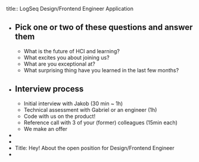title:: LogSeq Design/Frontend Engineer Application

- ## Pick one or two of these questions and answer them
	- What is the future of HCI and learning?
	- What excites you about joining us?
	- What are you exceptional at?
	- What surprising thing have you learned in the last few months?
- ## Interview process
	- Initial interview with Jakob (30 min ~ 1h)
	- Technical assessment with Gabriel or an engineer (1h)
	- Code with us on the product!
	- Reference call with 3 of your (former) colleagues (15min each)
	- We make an offer
-
-
- Title: Hey! About the open position for Design/Frontend Engineer
-